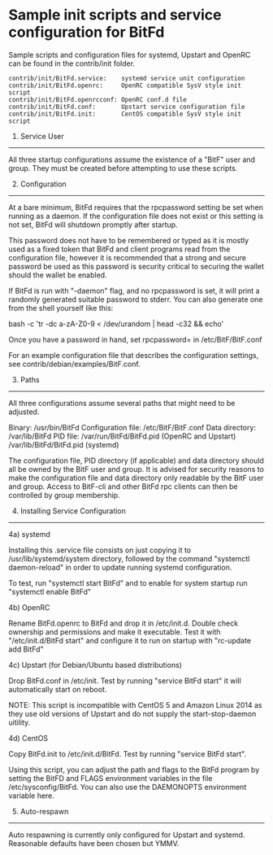 Sample init scripts and service configuration for BitFd
==========================================================

Sample scripts and configuration files for systemd, Upstart and OpenRC
can be found in the contrib/init folder.

    contrib/init/BitFd.service:    systemd service unit configuration
    contrib/init/BitFd.openrc:     OpenRC compatible SysV style init script
    contrib/init/BitFd.openrcconf: OpenRC conf.d file
    contrib/init/BitFd.conf:       Upstart service configuration file
    contrib/init/BitFd.init:       CentOS compatible SysV style init script

1. Service User
---------------------------------

All three startup configurations assume the existence of a "BitF" user
and group.  They must be created before attempting to use these scripts.

2. Configuration
---------------------------------

At a bare minimum, BitFd requires that the rpcpassword setting be set
when running as a daemon.  If the configuration file does not exist or this
setting is not set, BitFd will shutdown promptly after startup.

This password does not have to be remembered or typed as it is mostly used
as a fixed token that BitFd and client programs read from the configuration
file, however it is recommended that a strong and secure password be used
as this password is security critical to securing the wallet should the
wallet be enabled.

If BitFd is run with "-daemon" flag, and no rpcpassword is set, it will
print a randomly generated suitable password to stderr.  You can also
generate one from the shell yourself like this:

bash -c 'tr -dc a-zA-Z0-9 < /dev/urandom | head -c32 && echo'

Once you have a password in hand, set rpcpassword= in /etc/BitF/BitF.conf

For an example configuration file that describes the configuration settings,
see contrib/debian/examples/BitF.conf.

3. Paths
---------------------------------

All three configurations assume several paths that might need to be adjusted.

Binary:              /usr/bin/BitFd
Configuration file:  /etc/BitF/BitF.conf
Data directory:      /var/lib/BitFd
PID file:            /var/run/BitFd/BitFd.pid (OpenRC and Upstart)
                     /var/lib/BitFd/BitFd.pid (systemd)

The configuration file, PID directory (if applicable) and data directory
should all be owned by the BitF user and group.  It is advised for security
reasons to make the configuration file and data directory only readable by the
BitF user and group.  Access to BitF-cli and other BitFd rpc clients
can then be controlled by group membership.

4. Installing Service Configuration
-----------------------------------

4a) systemd

Installing this .service file consists on just copying it to
/usr/lib/systemd/system directory, followed by the command
"systemctl daemon-reload" in order to update running systemd configuration.

To test, run "systemctl start BitFd" and to enable for system startup run
"systemctl enable BitFd"

4b) OpenRC

Rename BitFd.openrc to BitFd and drop it in /etc/init.d.  Double
check ownership and permissions and make it executable.  Test it with
"/etc/init.d/BitFd start" and configure it to run on startup with
"rc-update add BitFd"

4c) Upstart (for Debian/Ubuntu based distributions)

Drop BitFd.conf in /etc/init.  Test by running "service BitFd start"
it will automatically start on reboot.

NOTE: This script is incompatible with CentOS 5 and Amazon Linux 2014 as they
use old versions of Upstart and do not supply the start-stop-daemon uitility.

4d) CentOS

Copy BitFd.init to /etc/init.d/BitFd. Test by running "service BitFd start".

Using this script, you can adjust the path and flags to the BitFd program by
setting the BitFD and FLAGS environment variables in the file
/etc/sysconfig/BitFd. You can also use the DAEMONOPTS environment variable here.

5. Auto-respawn
-----------------------------------

Auto respawning is currently only configured for Upstart and systemd.
Reasonable defaults have been chosen but YMMV.
